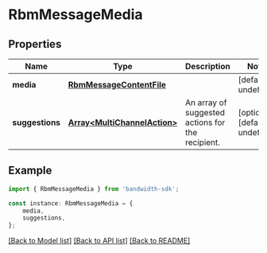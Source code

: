 # RbmMessageMedia


## Properties

Name | Type | Description | Notes
------------ | ------------- | ------------- | -------------
**media** | [**RbmMessageContentFile**](RbmMessageContentFile.md) |  | [default to undefined]
**suggestions** | [**Array&lt;MultiChannelAction&gt;**](MultiChannelAction.md) | An array of suggested actions for the recipient. | [optional] [default to undefined]

## Example

```typescript
import { RbmMessageMedia } from 'bandwidth-sdk';

const instance: RbmMessageMedia = {
    media,
    suggestions,
};
```

[[Back to Model list]](../README.md#documentation-for-models) [[Back to API list]](../README.md#documentation-for-api-endpoints) [[Back to README]](../README.md)
